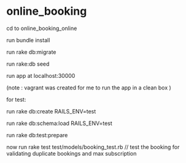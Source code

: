 # online_booking

cd to online_booking_online

run bundle install

run rake db:migrate

run rake:db seed

run app at localhost:30000

(note : vagrant was created for me to run the app in a clean box )

for test:

run  rake db:create RAILS_ENV=test

run  rake db:schema:load RAILS_ENV=test

run rake db:test:prepare 

now run 
rake test test/models/booking_test.rb // test the booking for validating duplicate bookings and max subscription

